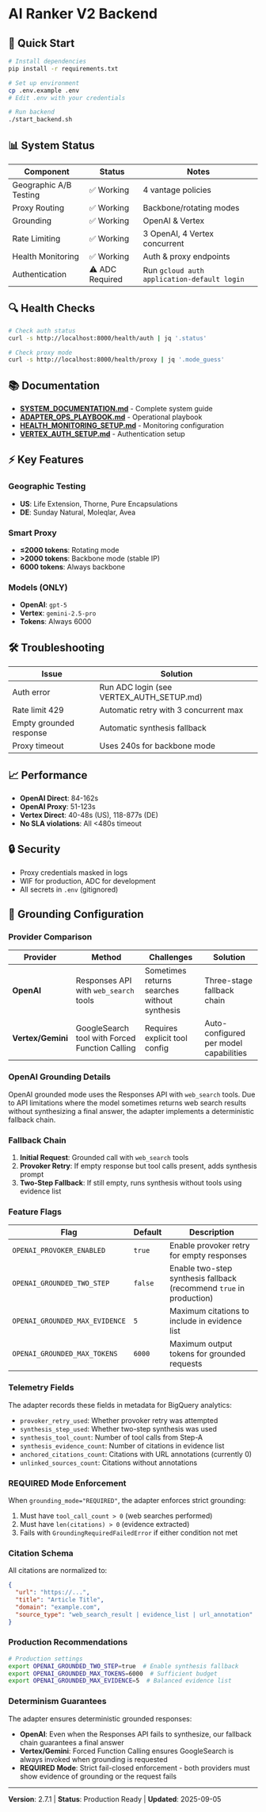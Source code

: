 # AI Ranker V2 Backend

## 🚀 Quick Start

```bash
# Install dependencies
pip install -r requirements.txt

# Set up environment
cp .env.example .env
# Edit .env with your credentials

# Run backend
./start_backend.sh
```

## 📊 System Status

| Component | Status | Notes |
|-----------|--------|-------|
| Geographic A/B Testing | ✅ Working | 4 vantage policies |
| Proxy Routing | ✅ Working | Backbone/rotating modes |
| Grounding | ✅ Working | OpenAI & Vertex |
| Rate Limiting | ✅ Working | 3 OpenAI, 4 Vertex concurrent |
| Health Monitoring | ✅ Working | Auth & proxy endpoints |
| Authentication | ⚠️ ADC Required | Run `gcloud auth application-default login` |

## 🔍 Health Checks

```bash
# Check auth status
curl -s http://localhost:8000/health/auth | jq '.status'

# Check proxy mode  
curl -s http://localhost:8000/health/proxy | jq '.mode_guess'
```

## 📚 Documentation

- **[SYSTEM_DOCUMENTATION.md](SYSTEM_DOCUMENTATION.md)** - Complete system guide
- **[ADAPTER_OPS_PLAYBOOK.md](ADAPTER_OPS_PLAYBOOK.md)** - Operational playbook
- **[HEALTH_MONITORING_SETUP.md](HEALTH_MONITORING_SETUP.md)** - Monitoring configuration
- **[VERTEX_AUTH_SETUP.md](VERTEX_AUTH_SETUP.md)** - Authentication setup

## ⚡ Key Features

### Geographic Testing
- **US**: Life Extension, Thorne, Pure Encapsulations
- **DE**: Sunday Natural, Moleqlar, Avea

### Smart Proxy
- **≤2000 tokens**: Rotating mode
- **>2000 tokens**: Backbone mode (stable IP)
- **6000 tokens**: Always backbone

### Models (ONLY)
- **OpenAI**: `gpt-5` 
- **Vertex**: `gemini-2.5-pro`
- **Tokens**: Always 6000

## 🛠️ Troubleshooting

| Issue | Solution |
|-------|----------|
| Auth error | Run ADC login (see VERTEX_AUTH_SETUP.md) |
| Rate limit 429 | Automatic retry with 3 concurrent max |
| Empty grounded response | Automatic synthesis fallback |
| Proxy timeout | Uses 240s for backbone mode |

## 📈 Performance

- **OpenAI Direct**: 84-162s
- **OpenAI Proxy**: 51-123s  
- **Vertex Direct**: 40-48s (US), 118-877s (DE)
- **No SLA violations**: All <480s timeout

## 🔒 Security

- Proxy credentials masked in logs
- WIF for production, ADC for development
- All secrets in `.env` (gitignored)

## 🔧 Grounding Configuration

### Provider Comparison

| Provider | Method | Challenges | Solution |
|----------|--------|------------|----------|
| **OpenAI** | Responses API with `web_search` tools | Sometimes returns searches without synthesis | Three-stage fallback chain |
| **Vertex/Gemini** | GoogleSearch tool with Forced Function Calling | Requires explicit tool config | Auto-configured per model capabilities |

### OpenAI Grounding Details
OpenAI grounded mode uses the Responses API with `web_search` tools. Due to API limitations where the model sometimes returns web search results without synthesizing a final answer, the adapter implements a deterministic fallback chain.

### Fallback Chain
1. **Initial Request**: Grounded call with `web_search` tools
2. **Provoker Retry**: If empty response but tool calls present, adds synthesis prompt
3. **Two-Step Fallback**: If still empty, runs synthesis without tools using evidence list

### Feature Flags

| Flag | Default | Description |
|------|---------|-------------|
| `OPENAI_PROVOKER_ENABLED` | `true` | Enable provoker retry for empty responses |
| `OPENAI_GROUNDED_TWO_STEP` | `false` | Enable two-step synthesis fallback (recommend `true` in production) |
| `OPENAI_GROUNDED_MAX_EVIDENCE` | `5` | Maximum citations to include in evidence list |
| `OPENAI_GROUNDED_MAX_TOKENS` | `6000` | Maximum output tokens for grounded requests |

### Telemetry Fields

The adapter records these fields in metadata for BigQuery analytics:

- `provoker_retry_used`: Whether provoker retry was attempted
- `synthesis_step_used`: Whether two-step synthesis was used
- `synthesis_tool_count`: Number of tool calls from Step-A
- `synthesis_evidence_count`: Number of citations in evidence list
- `anchored_citations_count`: Citations with URL annotations (currently 0)
- `unlinked_sources_count`: Citations without annotations

### REQUIRED Mode Enforcement

When `grounding_mode="REQUIRED"`, the adapter enforces strict grounding:
1. Must have `tool_call_count > 0` (web searches performed)
2. Must have `len(citations) > 0` (evidence extracted)
3. Fails with `GroundingRequiredFailedError` if either condition not met

### Citation Schema

All citations are normalized to:
```json
{
  "url": "https://...",
  "title": "Article Title",
  "domain": "example.com",
  "source_type": "web_search_result | evidence_list | url_annotation"
}
```

### Production Recommendations

```bash
# Production settings
export OPENAI_GROUNDED_TWO_STEP=true  # Enable synthesis fallback
export OPENAI_GROUNDED_MAX_TOKENS=6000  # Sufficient budget
export OPENAI_GROUNDED_MAX_EVIDENCE=5  # Balanced evidence list
```

### Determinism Guarantees

The adapter ensures deterministic grounded responses:
- **OpenAI**: Even when the Responses API fails to synthesize, our fallback chain guarantees a final answer
- **Vertex/Gemini**: Forced Function Calling ensures GoogleSearch is always invoked when grounding is requested
- **REQUIRED Mode**: Strict fail-closed enforcement - both providers must show evidence of grounding or the request fails

---
**Version**: 2.7.1 | **Status**: Production Ready | **Updated**: 2025-09-05